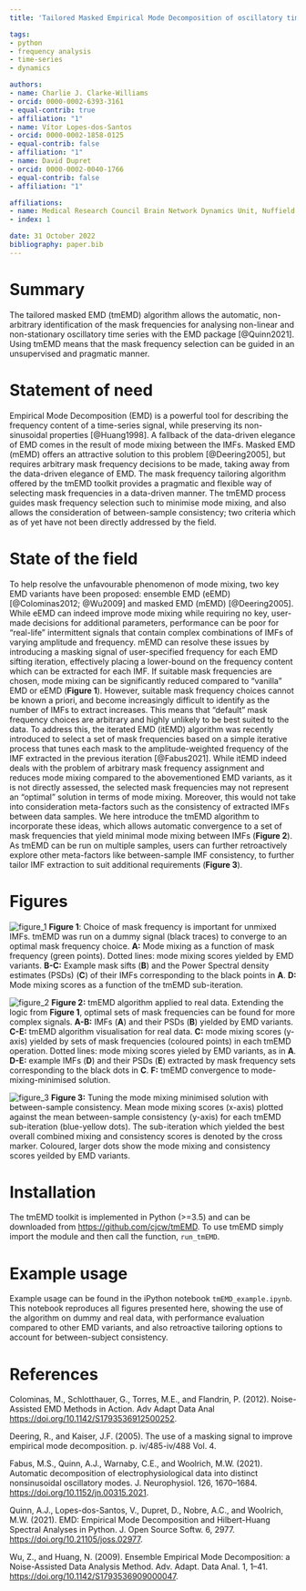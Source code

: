 ```yaml
---
title: 'Tailored Masked Empirical Mode Decomposition of oscillatory time series with automatic minimization of mode mixing and tuning of between-sample consistency'   

tags:
- python
- frequency analysis
- time-series
- dynamics

authors:
- name: Charlie J. Clarke-Williams
- orcid: 0000-0002-6393-3161
- equal-contrib: true
- affiliation: "1"
- name: Vítor Lopes-dos-Santos
- orcid: 0000-0002-1858-0125
- equal-contrib: false
- affiliation: "1"
- name: David Dupret
- orcid: 0000-0002-0040-1766
- equal-contrib: false
- affiliation: "1"

affiliations:
- name: Medical Research Council Brain Network Dynamics Unit, Nuffield Department of Clinical Neurosciences, University of Oxford, Oxford, OX1 3TH, UK
- index: 1

date: 31 October 2022  
bibliography: paper.bib
---
```


# Summary
The tailored masked EMD (tmEMD) algorithm allows the automatic, non-arbitrary identification of the mask frequencies for analysing non-linear and non-stationary oscillatory time series with the EMD package [@Quinn2021]. Using tmEMD means that the mask frequency selection can be guided in an unsupervised and pragmatic manner.

# Statement of need
Empirical Mode Decomposition (EMD) is a powerful tool for describing the frequency content of a time-series signal, while preserving its non-sinusoidal properties [@Huang1998]. A fallback of the data-driven elegance of EMD comes in the result of mode mixing between the IMFs. Masked EMD (mEMD) offers an attractive solution to this problem [@Deering2005], but requires arbitrary mask frequency decisions to be made, taking away from the data-driven elegance of EMD. The mask frequency tailoring algorithm offered by the tmEMD toolkit provides a pragmatic and flexible way of selecting mask frequencies in a data-driven manner. The tmEMD process guides mask frequency selection such to minimise mode mixing, and also allows the consideration of between-sample consistency; two criteria which as of yet have not been directly addressed by the field. 

# State of the field
To help resolve the unfavourable phenomenon of mode mixing, two key EMD variants have been proposed: ensemble EMD (eEMD) [@Colominas2012; @Wu2009] and masked EMD (mEMD) [@Deering2005]. While eEMD can indeed improve mode mixing while requiring no key, user-made decisions for additional parameters, performance can be poor for “real-life” intermittent signals that contain complex combinations of IMFs of varying amplitude and frequency. mEMD can resolve these issues by introducing a masking signal of user-specified frequency for each EMD sifting iteration, effectively placing a lower-bound on the frequency content which can be extracted for each IMF. If suitable mask frequencies are chosen, mode mixing can be significantly reduced compared to “vanilla” EMD or eEMD (**Figure 1**). However, suitable mask frequency choices cannot be known a priori, and become increasingly difficult to identify as the number of IMFs to extract increases. This means that “default” mask frequency choices are arbitrary and highly unlikely to be best suited to the data.
To address this, the iterated EMD (itEMD) algorithm was recently introduced to select a set of mask frequencies based on a simple iterative process that tunes each mask to the amplitude-weighted frequency of the IMF extracted in the previous iteration [@Fabus2021]. While itEMD indeed deals with the problem of arbitrary mask frequency assignment and reduces mode mixing compared to the abovementioned EMD variants, as it is not directly assessed, the selected mask frequencies may not represent an “optimal” solution in terms of mode mixing. Moreover, this would not take into consideration meta-factors such as the consistency of extracted IMFs between data samples. We here introduce the tmEMD algorithm to incorporate these ideas, which allows automatic convergence to a set of mask frequencies that yield minimal mode mixing between IMFs (**Figure 2**). As tmEMD can be run on multiple samples, users can further retroactively explore other meta-factors like between-sample IMF consistency, to further tailor IMF extraction to suit additional requirements (**Figure 3**).

# Figures
![figure_1](https://github.com/cjcw/tmEMD/assets/35930153/cf37b981-4de7-4a2a-8788-82f39f61cd56)
**Figure 1**: Choice of mask frequency is important for unmixed IMFs. 
tmEMD was run on a dummy signal (black traces) to converge to an optimal mask frequency choice. **A:** Mode mixing as a function of mask frequency (green points). Dotted lines: mode mixing scores yielded by EMD variants. **B-C:** Example mask sifts (**B**) and the Power Spectral density estimates (PSDs) (**C**) of their IMFs corresponding to the black points in **A**. **D:** Mode mixing scores as a function of the tmEMD sub-iteration.



![figure_2](https://github.com/cjcw/tmEMD/assets/35930153/03f1d84d-2a61-4fc2-806c-9a87f32ffcff)
**Figure 2:** tmEMD algorithm applied to real data.
Extending the logic from **Figure 1**, optimal sets of mask frequencies can be found for more complex signals. **A-B:** IMFs (**A**) and their PSDs (**B**) yielded by EMD variants. **C-E:** tmEMD algorithm visualisation for real data. **C:** mode mixing scores (y-axis) yielded by sets of mask frequencies (coloured points) in each tmEMD operation. Dotted lines: mode mixing scores yieled by EMD variants, as in **A**. **D-E:** example IMFs (**D**) and their PSDs (**E**) extracted by mask frequency sets corresponding to the black dots in **C**. **F:** tmEMD convergence to mode-mixing-minimised solution.



![figure_3](https://github.com/cjcw/tmEMD/assets/35930153/8ac78287-739b-4fb0-9970-fc64e2ea5d8e)
**Figure 3:** Tuning the mode mixing minimised solution with between-sample consistency.
Mean mode mixing scores (x-axis) plotted against the mean between-sample consistency (y-axis) for each tmEMD sub-iteration (blue-yellow dots). The sub-iteration which yielded the best overall combined mixing and consistency scores is denoted by the cross marker. Coloured, larger dots show the mode mixing and consistency scores yeilded by EMD variants.



# Installation
The tmEMD toolkit is implemented in Python (>=3.5) and can be downloaded from https://github.com/cjcw/tmEMD. To use tmEMD simply import the module and then call the function, <code>run_tmEMD</code>.

# Example usage
Example usage can be found in the iPython notebook <code>tmEMD_example.ipynb</code>. This notebook reproduces all figures presented here, showing the use of the algorithm on dummy and real data, with performance evaluation compared to other EMD variants, and also retroactive tailoring options to account for between-subject consistency. 

# References
Colominas, M., Schlotthauer, G., Torres, M.E., and Flandrin, P. (2012). Noise-Assisted EMD Methods in Action. Adv Adapt Data Anal https://doi.org/10.1142/S1793536912500252. 

Deering, R., and Kaiser, J.F. (2005). The use of a masking signal to improve empirical mode decomposition. p. iv/485-iv/488 Vol. 4. 

Fabus, M.S., Quinn, A.J., Warnaby, C.E., and Woolrich, M.W. (2021). Automatic decomposition of electrophysiological data into distinct nonsinusoidal oscillatory modes. J. Neurophysiol. 126, 1670–1684. https://doi.org/10.1152/jn.00315.2021. 

Quinn, A.J., Lopes-dos-Santos, V., Dupret, D., Nobre, A.C., and Woolrich, M.W. (2021). EMD: Empirical Mode Decomposition and Hilbert-Huang Spectral Analyses in Python. J. Open Source Softw. 6, 2977. https://doi.org/10.21105/joss.02977. 

Wu, Z., and Huang, N. (2009). Ensemble Empirical Mode Decomposition: a Noise-Assisted Data Analysis Method. Adv. Adapt. Data Anal. 1, 1–41. https://doi.org/10.1142/S1793536909000047. 

